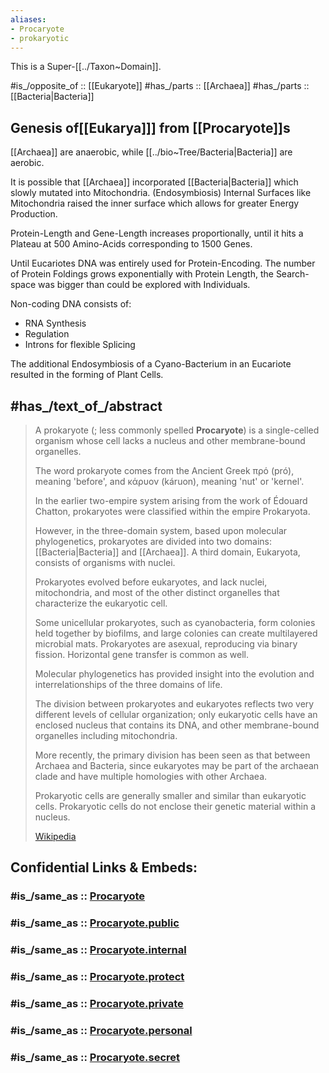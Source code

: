 ```yaml
---
aliases:
- Procaryote
- prokaryotic
---
```


This is a Super-[[../Taxon~Domain]]. 

#is_/opposite_of :: [[Eukaryote]] 
#has_/parts :: [[Archaea]] 
#has_/parts :: [[Bacteria|Bacteria]] 

## Genesis of[[Eukarya]]] from [[Procaryote]]s 
[[Archaea]] are anaerobic, 
while [[../bio~Tree/Bacteria|Bacteria]] are aerobic. 

It is possible that [[Archaea]]  incorporated  [[Bacteria|Bacteria]] 
which slowly mutated into Mitochondria. (Endosymbiosis)
Internal Surfaces like Mitochondria raised the inner surface which allows for greater Energy Production. 

Protein-Length and Gene-Length increases proportionally, 
until it hits a Plateau at 500 Amino-Acids corresponding to 1500 Genes. 

Until Eucariotes DNA was entirely used for Protein-Encoding. 
The number of Protein Foldings grows exponentially with Protein Length, 
the Search-space was bigger than could be explored with Individuals. 

Non-coding DNA consists of: 
- RNA Synthesis 
- Regulation 
- Introns for flexible Splicing  

The additional Endosymbiosis of a Cyano-Bacterium in an Eucariote 
resulted in the forming of Plant Cells. 


## #has_/text_of_/abstract 

> A prokaryote (; less commonly spelled **Procaryote**) is a single-celled organism 
> whose cell lacks a nucleus and other membrane-bound organelles. 
> 
> The word prokaryote comes from the Ancient Greek πρό (pró), meaning 'before', 
> and κάρυον (káruon), meaning 'nut' or 'kernel'. 
> 
> In the earlier two-empire system arising from the work of Édouard Chatton, 
> prokaryotes were classified within the empire Prokaryota. 
> 
> However, in the three-domain system, based upon molecular phylogenetics, 
> prokaryotes are divided into two domains: [[Bacteria|Bacteria]] and [[Archaea]]. 
> A third domain, Eukaryota, consists of organisms with nuclei.
>
> Prokaryotes evolved before eukaryotes, and lack nuclei, mitochondria, 
> and most of the other distinct organelles that characterize the eukaryotic cell. 
> 
> Some unicellular prokaryotes, such as cyanobacteria, form colonies held together by biofilms, 
> and large colonies can create multilayered microbial mats. 
> Prokaryotes are asexual, reproducing via binary fission. 
> Horizontal gene transfer is common as well. 
>
> Molecular phylogenetics has provided insight into the evolution 
> and interrelationships of the three domains of life. 
> 
> The division between prokaryotes and eukaryotes reflects 
> two very different levels of cellular organization; only eukaryotic cells have an enclosed nucleus that contains its DNA, and other membrane-bound organelles including mitochondria. 
> 
> More recently, the primary division has been seen as that between Archaea and Bacteria, 
> since eukaryotes may be part of the archaean clade and have multiple homologies with other Archaea.
>
> Prokaryotic cells are generally smaller and similar than eukaryotic cells. 
> Prokaryotic cells do not enclose their genetic material within a nucleus.
>
> [Wikipedia](https://en.wikipedia.org/wiki/Prokaryote) 


## Confidential Links & Embeds: 

### #is_/same_as :: [Procaryote](/_Standards/bio/bio~Domain/Procaryote.md) 

### #is_/same_as :: [Procaryote.public](/_public/bio/bio~Domain/Procaryote.public.md) 

### #is_/same_as :: [Procaryote.internal](/_internal/bio/bio~Domain/Procaryote.internal.md) 

### #is_/same_as :: [Procaryote.protect](/_protect/bio/bio~Domain/Procaryote.protect.md) 

### #is_/same_as :: [Procaryote.private](/_private/bio/bio~Domain/Procaryote.private.md) 

### #is_/same_as :: [Procaryote.personal](/_personal/bio/bio~Domain/Procaryote.personal.md) 

### #is_/same_as :: [Procaryote.secret](/_secret/bio/bio~Domain/Procaryote.secret.md)

